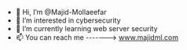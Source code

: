 - 👋 Hi, I’m @Majid-Mollaeefar
- 👀 I’m interested in cybersecurity
- 🌱 I’m currently learning web server security
- 📫 You can reach me ------->  www.majidml.com

<!---
Majid-Mollaeefar/Majid-Mollaeefar is a ✨ special ✨ repository because its `README.md` (this file) appears on your GitHub profile.
You can click the Preview link to take a look at your changes.
--->

